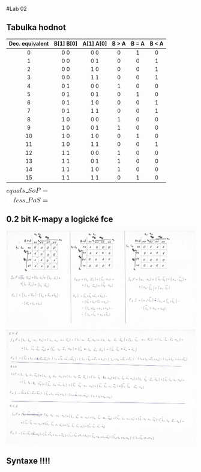 #Lab 02

## Tabulka hodnot

| **Dec. equivalent** | **B[1] B[0]** | **A[1] A[0]** | **B > A** | **B = A** | **B < A** |
| :-: | :-: | :-: | :-: | :-: | :-: |
| 0 | 0  0 | 0  0 | 0 | 1 | 0 |
| 1 | 0  0 | 0  1 | 0 | 0 | 1 |
| 2 | 0  0 | 1  0 | 0 | 0 | 1 |
| 3 | 0  0 | 1  1 | 0 | 0 | 1 |
| 4 | 0  1 | 0  0 | 1 | 0 | 0 |
| 5 | 0  1 | 0  1 | 0 | 1 | 0 |
| 6 | 0  1 | 1  0 | 0 | 0 | 1 |
| 7 | 0  1 | 1  1 | 0 | 0 | 1 |
| 8 | 1  0 | 0  0 | 1 | 0 | 0 |
| 9 | 1  0 | 0  1 | 1 | 0 | 0 |
| 10 | 1  0 | 1  0 | 0 | 1 | 0 |
| 11 | 1  0 | 1  1 | 0 | 0 | 1 |
| 12 | 1  1 | 0  0 | 1 | 0 | 0 |
| 13 | 1  1 | 0  1 | 1 | 0 | 0 |
| 14 | 1  1 | 1  0 | 1 | 0 | 0 |
| 15 | 1  1 | 1  1 | 0 | 1 | 0 |



![Binary comparator functions](Images/comparator.png)


## 0.2 bit K-mapy a logické fce

![K-mapy](Images/Kmapy.jpg)

![Logické funkce](Images/Log_fce.jpg)

## Syntaxe !!!!










